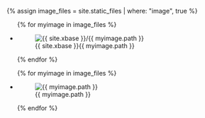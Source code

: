 {% assign image_files = site.static_files | where: "image", true %}

<ul class="photo-gallery">
  {% for myimage in image_files %}
    <li>
    <figure>
      <img src="{{ site.xbase}}{{ myimage.path }}" alt="{{ site.xbase }}/{{ myimage.path }}">
      <figcaption>{{ site.xbase }}{{ myimage.path }}</figcaption>
    </figure>
    </li>
  {% endfor %}
</ul>

<ul class="photo-gallery">
  {% for myimage in image_files %}
    <li>
    <figure>
      <img src="{{ myimage.path }}" alt="{{ myimage.path }}">
      <figcaption>{{ myimage.path }}</figcaption>
    </figure>
    </li>
  {% endfor %}
</ul>

